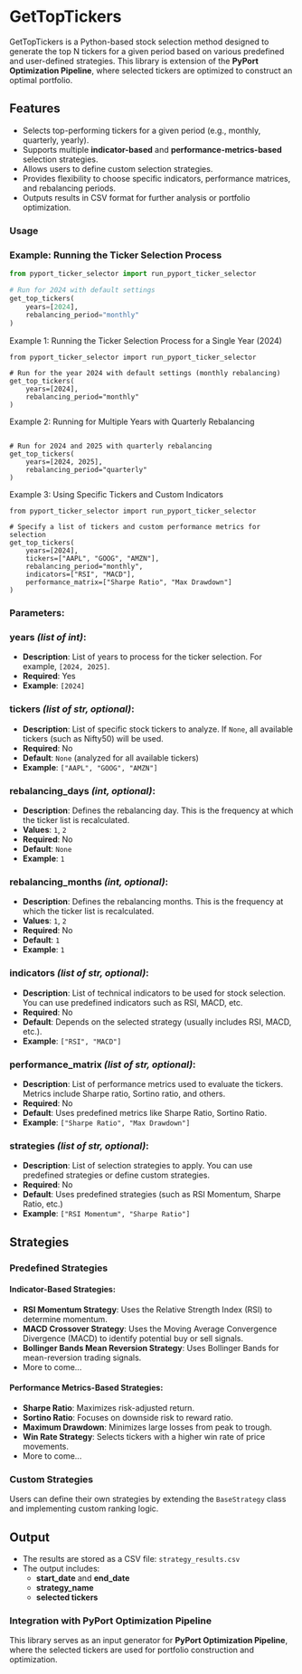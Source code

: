 # GetTopTickers

GetTopTickers is a Python-based stock selection method designed to generate the top N tickers for a given period based on various predefined and user-defined strategies. This library is extension  of the **PyPort Optimization Pipeline**, where selected tickers are optimized to construct an optimal portfolio.

## Features
- Selects top-performing tickers for a given period (e.g., monthly, quarterly, yearly).
- Supports multiple **indicator-based** and **performance-metrics-based** selection strategies.
- Allows users to define custom selection strategies.
- Provides flexibility to choose specific indicators, performance matrices, and rebalancing periods.
- Outputs results in CSV format for further analysis or portfolio optimization.


###  Usage
### Example: Running the Ticker Selection Process
```python
from pyport_ticker_selector import run_pyport_ticker_selector

# Run for 2024 with default settings
get_top_tickers(
    years=[2024],
    rebalancing_period="monthly"
)
```


Example 1: Running the Ticker Selection Process for a Single Year (2024)
```
from pyport_ticker_selector import run_pyport_ticker_selector

# Run for the year 2024 with default settings (monthly rebalancing)
get_top_tickers(
    years=[2024],
    rebalancing_period="monthly"
)
```
Example 2: Running for Multiple Years with Quarterly Rebalancing

```from pyport_ticker_selector import run_pyport_ticker_selector

# Run for 2024 and 2025 with quarterly rebalancing
get_top_tickers(
    years=[2024, 2025],
    rebalancing_period="quarterly"
)
```
Example 3: Using Specific Tickers and Custom Indicators

```
from pyport_ticker_selector import run_pyport_ticker_selector

# Specify a list of tickers and custom performance metrics for selection
get_top_tickers(
    years=[2024],
    tickers=["AAPL", "GOOG", "AMZN"],
    rebalancing_period="monthly",
    indicators=["RSI", "MACD"],
    performance_matrix=["Sharpe Ratio", "Max Drawdown"]
)
```

### Parameters:

### **years** *(list of int)*:
- **Description**: List of years to process for the ticker selection. For example, `[2024, 2025]`.
- **Required**: Yes
- **Example**: `[2024]`

### **tickers** *(list of str, optional)*:
- **Description**: List of specific stock tickers to analyze. If `None`, all available tickers (such as Nifty50) will be used.
- **Required**: No
- **Default**: `None` (analyzed for all available tickers)
- **Example**: `["AAPL", "GOOG", "AMZN"]`

### **rebalancing_days** *(int, optional)*:
- **Description**: Defines the rebalancing day. This is the frequency at which the ticker list is recalculated.
- **Values**: `1`, `2`
- **Required**: No
- **Default**: `None`
- **Example**: `1`

### **rebalancing_months** *(int, optional)*:
- **Description**: Defines the rebalancing months. This is the frequency at which the ticker list is recalculated.
- **Values**: `1`, `2`
- **Required**: No
- **Default**: `1`
- **Example**: `1`

### **indicators** *(list of str, optional)*:
- **Description**: List of technical indicators to be used for stock selection. You can use predefined indicators such as RSI, MACD, etc.
- **Required**: No
- **Default**: Depends on the selected strategy (usually includes RSI, MACD, etc.).
- **Example**: `["RSI", "MACD"]`

### **performance_matrix** *(list of str, optional)*:
- **Description**: List of performance metrics used to evaluate the tickers. Metrics include Sharpe ratio, Sortino ratio, and others.
- **Required**: No
- **Default**: Uses predefined metrics like Sharpe Ratio, Sortino Ratio.
- **Example**: `["Sharpe Ratio", "Max Drawdown"]`

### **strategies** *(list of str, optional)*:
- **Description**: List of selection strategies to apply. You can use predefined strategies or define custom strategies.
- **Required**: No
- **Default**: Uses predefined strategies (such as RSI Momentum, Sharpe Ratio, etc.)
- **Example**: `["RSI Momentum", "Sharpe Ratio"]`

## Strategies

### Predefined Strategies

#### **Indicator-Based Strategies**:
- **RSI Momentum Strategy**: Uses the Relative Strength Index (RSI) to determine momentum.
- **MACD Crossover Strategy**: Uses the Moving Average Convergence Divergence (MACD) to identify potential buy or sell signals.
- **Bollinger Bands Mean Reversion Strategy**: Uses Bollinger Bands for mean-reversion trading signals.
- More to come...

#### **Performance Metrics-Based Strategies**:
- **Sharpe Ratio**: Maximizes risk-adjusted return.
- **Sortino Ratio**: Focuses on downside risk to reward ratio.
- **Maximum Drawdown**: Minimizes large losses from peak to trough.
- **Win Rate Strategy**: Selects tickers with a higher win rate of price movements.
- More to come...

### Custom Strategies
Users can define their own strategies by extending the `BaseStrategy` class and implementing custom ranking logic.

## Output
- The results are stored as a CSV file: `strategy_results.csv`
- The output includes:
  - **start_date** and **end_date**
  - **strategy_name**
  - **selected tickers**

### Integration with PyPort Optimization Pipeline
This library serves as an input generator for **PyPort Optimization Pipeline**, where the selected tickers are used for portfolio construction and optimization.

